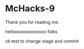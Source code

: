 # McHacks-9

Thank you for reading me.

hellooooooooooooo folks

ok test to change stage and commit
